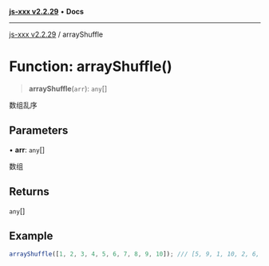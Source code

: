 [**js-xxx v2.2.29**](../README.md) • **Docs**

***

[js-xxx v2.2.29](../README.md) / arrayShuffle

# Function: arrayShuffle()

> **arrayShuffle**(`arr`): `any`[]

数组乱序

## Parameters

• **arr**: `any`[]

数组

## Returns

`any`[]

## Example

```ts
arrayShuffle([1, 2, 3, 4, 5, 6, 7, 8, 9, 10]); /// [5, 9, 1, 10, 2, 6, 4, 8, 3, 7]
```
